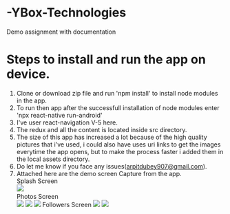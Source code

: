 # -YBox-Technologies
Demo assignment with documentation
# Steps to install and run the app on device.  
1. Clone or download zip file and run 'npm install' to install node modules in the app.  
2. To run then app after the successfull installation of node modules enter 'npx react-native run-android'
3. I've user react-navigation V-5 here.
4. The redux and all the content is located inside src directory.
5. The size of this app has increased a lot because of the high quality pictures that i've used, i could also have uses uri links to get the images everytime the app opens, but to make the process faster i added them in the local assets directory.  
6. Do let me know if you face any issues(arpitdubey907@gmail.com).  
6. Attached here are the demo screen Capture from the app.  
Splash Screen  
![](ScreenRecord/splash.jpeg)  
Photos Screen  
![](ScreenRecord/phot1.jpeg)
![](ScreenRecord/phot2.jpeg)
![](ScreenRecord/phot3.jpeg)
Followers Screen 
![](ScreenRecord/fol1.jpeg)
![](ScreenRecord/fol2.jpeg)




